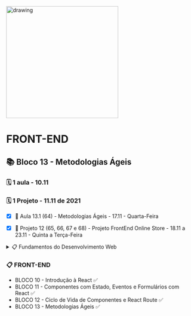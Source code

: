 <img src="https://user-images.githubusercontent.com/87394535/129942939-007fc304-2ac0-431d-b018-685951e5750f.png" alt="drawing" width="300"/>

# FRONT-END
## 📚 Bloco 13 - Metodologias Ágeis
### 🗓️ 1 aula - 10.11
### 🗓️ 1 Projeto - 11.11 de 2021

- [x] 📖 Aula 13.1 (64) - Metodologias Ágeis - 17.11 - Quarta-Feira
- [x] 📖 Projeto 12 (65, 66, 67 e 68) - Projeto FrontEnd Online Store - 18.11 a 23.11 - Quinta a Terça-Feira


<details>
<summary> 📋 Fundamentos do Desenvolvimento Web </summary>

- BLOCO 1 - UNIX & BASH  ✅
- BLOCO 2 - Git, GitHub e Internet ✅
- BLOCO 3 - Introdução à HTML e CSS ✅
- BLOCO 4 - Introdução à JavaScript e Lógica de Programação ✅
- BLOCO 5 - JavaScript: DOM, eventos e WebStorage ✅
- BLOCO 6 - HTML e CSS: Forms, Flexbox e Responsivo ✅
- BLOCO 7 - Introdução à JS ES6 e Testes Unitários ✅
- BLOCO 8 - Higher Order Functions do JavaScript ES6 ✅
- BLOCO 9 - JavaScript e Testes Assíncronos ✅

</details>

### 📋 FRONT-END

- BLOCO 10 - Introdução à React ✅
- BLOCO 11 - Componentes com Estado, Eventos e Formulários com React ✅
- BLOCO 12 - Ciclo de Vida de Componentes e React Route ✅
- BLOCO 13 - Metodologias Ágeis ✅
